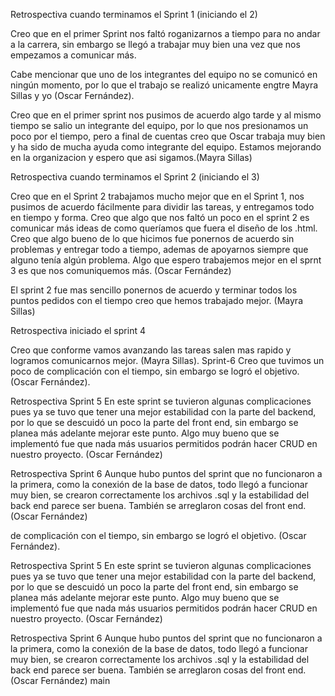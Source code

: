 Retrospectiva cuando terminamos el Sprint 1 (iniciando el 2)

Creo que en el primer Sprint nos faltó roganizarnos a tiempo para no andar a la carrera,
sin embargo se llegó a trabajar muy bien una vez que nos empezamos a comunicar más.

Cabe mencionar que uno de los integrantes del equipo no se comunicó en ningún momento, por lo que el trabajo se realizó unicamente engtre Mayra Sillas
y yo (Oscar Fernández).

Creo que en el primer sprint nos pusimos de acuerdo algo tarde y al mismo tiempo se salio un integrante del equipo, por lo que nos presionamos un poco por el tiempo, pero a final de cuentas creo que Oscar trabaja muy bien y ha sido de mucha ayuda como integrante del equipo. Estamos mejorando en la organizacion y espero que asi sigamos.(Mayra Sillas)



Retrospectiva cuando terminamos el Sprint 2 (iniciando el 3)

Creo que en el Sprint 2 trabajamos mucho mejor que en el Sprint 1, nos pusimos de acuerdo fácilmente para dividir las tareas, y entregamos todo en tiempo y forma.
Creo que algo que nos faltó un poco en el sprint 2 es comunicar más ideas de como queríamos que fuera el diseño de los .html. Creo que algo bueno de lo que hicimos fue ponernos de acuerdo sin problemas y entregar todo a tiempo, ademas de apoyarnos siempre que alguno tenía algún problema. 
Algo que espero trabajemos mejor en el sprnt 3 es que nos comuniquemos más. (Oscar Fernández)

El sprint 2 fue mas sencillo ponernos de acuerdo y terminar todos los puntos pedidos con el tiempo creo que hemos trabajado mejor. (Mayra Sillas)


Retrospectiva iniciado el sprint 4

Creo que conforme vamos avanzando las tareas salen mas rapido y logramos comunicarnos mejor. (Mayra Sillas).
Sprint-6
Creo que tuvimos un poco de complicación con el tiempo, sin embargo se logró el objetivo. (Oscar Fernández).

Retrospectiva Sprint 5
En este sprint se tuvieron algunas complicaciones pues ya se tuvo que tener una mejor estabilidad con la parte del backend, 
por lo que se descuidó un poco la parte del front end, sin embargo se planea más adelante mejorar este punto.
Algo muy bueno que se implementó fue que nada más usuarios permitidos podrán hacer CRUD en nuestro proyecto. (Oscar Fernández)


Retrospectiva Sprint 6
Aunque hubo puntos del sprint que no funcionaron a la primera, como la conexión de la base de datos, todo llegó a funcionar muy bien, se crearon correctamente los archivos .sql y la estabilidad del back end parece ser buena. También se arreglaron cosas del front end. (Oscar Fernández) 



de complicación con el tiempo, sin embargo se logró el objetivo. (Oscar Fernández).

Retrospectiva Sprint 5 
En este sprint se tuvieron algunas complicaciones pues ya se tuvo que tener una mejor estabilidad con la parte del backend, por lo que se descuidó un poco la parte del front end, sin embargo se planea más adelante mejorar este punto. Algo muy bueno que se implementó fue que nada más usuarios permitidos podrán hacer CRUD en nuestro proyecto. (Oscar Fernández)

Retrospectiva Sprint 6
Aunque hubo puntos del sprint que no funcionaron a la primera, como la conexión de la base de datos, todo llegó a funcionar muy bien, se crearon correctamente los archivos .sql y la estabilidad del back end parece ser buena. También se arreglaron cosas del front end. (Oscar Fernández)
 main
